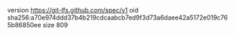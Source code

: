 version https://git-lfs.github.com/spec/v1
oid sha256:a70e974ddd37b4b219cdcaabcb7ed9f3d73a6daee42a5172e019c765b86850ee
size 809
